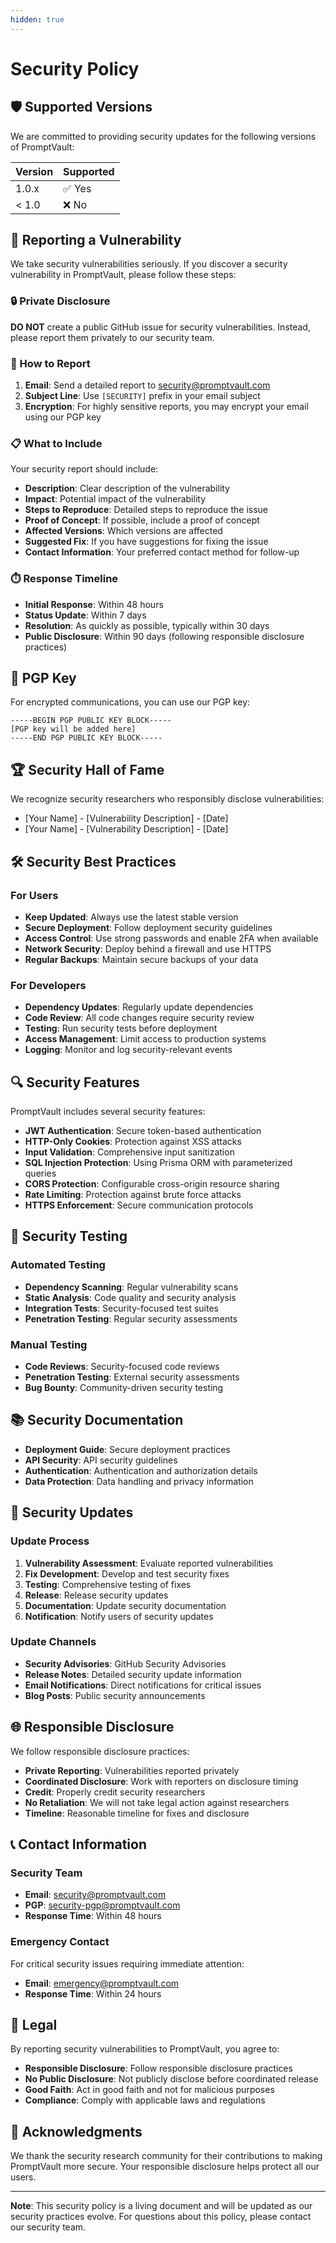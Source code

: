 ```yaml
---
hidden: true
---
```


# Security Policy

## 🛡️ Supported Versions

We are committed to providing security updates for the following versions of PromptVault:

| Version | Supported |
| ------- | --------- |
| 1.0.x   | ✅ Yes     |
| < 1.0   | ❌ No      |

## 🚨 Reporting a Vulnerability

We take security vulnerabilities seriously. If you discover a security vulnerability in PromptVault, please follow these steps:

### 🔒 Private Disclosure

**DO NOT** create a public GitHub issue for security vulnerabilities. Instead, please report them privately to our security team.

### 📧 How to Report

1. **Email**: Send a detailed report to [security@promptvault.com](mailto:security@promptvault.com)
2. **Subject Line**: Use `[SECURITY]` prefix in your email subject
3. **Encryption**: For highly sensitive reports, you may encrypt your email using our PGP key

### 📋 What to Include

Your security report should include:

* **Description**: Clear description of the vulnerability
* **Impact**: Potential impact of the vulnerability
* **Steps to Reproduce**: Detailed steps to reproduce the issue
* **Proof of Concept**: If possible, include a proof of concept
* **Affected Versions**: Which versions are affected
* **Suggested Fix**: If you have suggestions for fixing the issue
* **Contact Information**: Your preferred contact method for follow-up

### ⏱️ Response Timeline

* **Initial Response**: Within 48 hours
* **Status Update**: Within 7 days
* **Resolution**: As quickly as possible, typically within 30 days
* **Public Disclosure**: Within 90 days (following responsible disclosure practices)

## 🔐 PGP Key

For encrypted communications, you can use our PGP key:

```
-----BEGIN PGP PUBLIC KEY BLOCK-----
[PGP key will be added here]
-----END PGP PUBLIC KEY BLOCK-----
```

## 🏆 Security Hall of Fame

We recognize security researchers who responsibly disclose vulnerabilities:

* \[Your Name] - \[Vulnerability Description] - \[Date]
* \[Your Name] - \[Vulnerability Description] - \[Date]

## 🛠️ Security Best Practices

### For Users

* **Keep Updated**: Always use the latest stable version
* **Secure Deployment**: Follow deployment security guidelines
* **Access Control**: Use strong passwords and enable 2FA when available
* **Network Security**: Deploy behind a firewall and use HTTPS
* **Regular Backups**: Maintain secure backups of your data

### For Developers

* **Dependency Updates**: Regularly update dependencies
* **Code Review**: All code changes require security review
* **Testing**: Run security tests before deployment
* **Access Management**: Limit access to production systems
* **Logging**: Monitor and log security-relevant events

## 🔍 Security Features

PromptVault includes several security features:

* **JWT Authentication**: Secure token-based authentication
* **HTTP-Only Cookies**: Protection against XSS attacks
* **Input Validation**: Comprehensive input sanitization
* **SQL Injection Protection**: Using Prisma ORM with parameterized queries
* **CORS Protection**: Configurable cross-origin resource sharing
* **Rate Limiting**: Protection against brute force attacks
* **HTTPS Enforcement**: Secure communication protocols

## 🧪 Security Testing

### Automated Testing

* **Dependency Scanning**: Regular vulnerability scans
* **Static Analysis**: Code quality and security analysis
* **Integration Tests**: Security-focused test suites
* **Penetration Testing**: Regular security assessments

### Manual Testing

* **Code Reviews**: Security-focused code reviews
* **Penetration Testing**: External security assessments
* **Bug Bounty**: Community-driven security testing

## 📚 Security Documentation

* **Deployment Guide**: Secure deployment practices
* **API Security**: API security guidelines
* **Authentication**: Authentication and authorization details
* **Data Protection**: Data handling and privacy information

## 🔄 Security Updates

### Update Process

1. **Vulnerability Assessment**: Evaluate reported vulnerabilities
2. **Fix Development**: Develop and test security fixes
3. **Testing**: Comprehensive testing of fixes
4. **Release**: Release security updates
5. **Documentation**: Update security documentation
6. **Notification**: Notify users of security updates

### Update Channels

* **Security Advisories**: GitHub Security Advisories
* **Release Notes**: Detailed security update information
* **Email Notifications**: Direct notifications for critical issues
* **Blog Posts**: Public security announcements

## 🌐 Responsible Disclosure

We follow responsible disclosure practices:

* **Private Reporting**: Vulnerabilities reported privately
* **Coordinated Disclosure**: Work with reporters on disclosure timing
* **Credit**: Properly credit security researchers
* **No Retaliation**: We will not take legal action against researchers
* **Timeline**: Reasonable timeline for fixes and disclosure

## 📞 Contact Information

### Security Team

* **Email**: [security@promptvault.com](mailto:security@promptvault.com)
* **PGP**: [security-pgp@promptvault.com](mailto:security-pgp@promptvault.com)
* **Response Time**: Within 48 hours

### Emergency Contact

For critical security issues requiring immediate attention:

* **Email**: [emergency@promptvault.com](mailto:emergency@promptvault.com)
* **Response Time**: Within 24 hours

## 📄 Legal

By reporting security vulnerabilities to PromptVault, you agree to:

* **Responsible Disclosure**: Follow responsible disclosure practices
* **No Public Disclosure**: Not publicly disclose before coordinated release
* **Good Faith**: Act in good faith and not for malicious purposes
* **Compliance**: Comply with applicable laws and regulations

## 🙏 Acknowledgments

We thank the security research community for their contributions to making PromptVault more secure. Your responsible disclosure helps protect all our users.

***

**Note**: This security policy is a living document and will be updated as our security practices evolve. For questions about this policy, please contact our security team.
